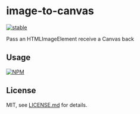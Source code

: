 # image-to-canvas

[![stable](http://badges.github.io/stability-badges/dist/stable.svg)](http://github.com/badges/stability-badges)

Pass an HTMLImageElement receive a Canvas back

## Usage

[![NPM](https://nodei.co/npm/image-to-canvas.png)](https://www.npmjs.com/package/image-to-canvas)

## License

MIT, see [LICENSE.md](http://github.com/Jam3/image-to-canvas/blob/master/LICENSE.md) for details.
